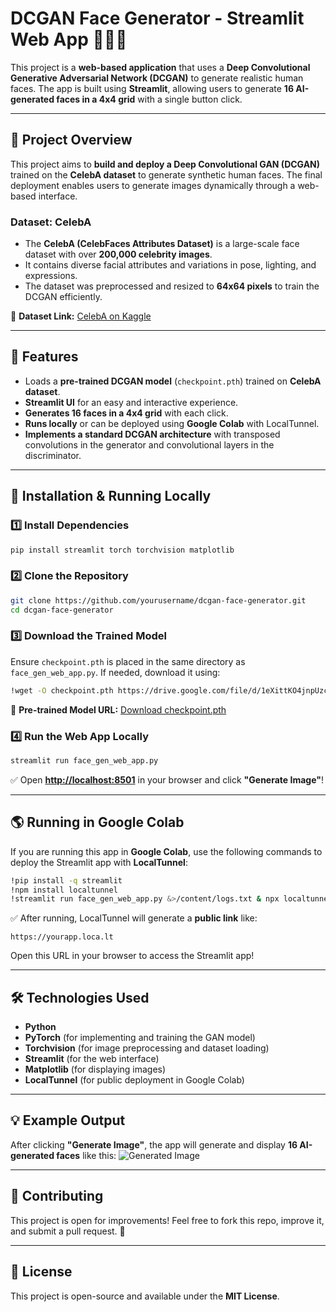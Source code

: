 # **DCGAN Face Generator - Streamlit Web App** 🎨🧑‍🎤

This project is a **web-based application** that uses a **Deep Convolutional Generative Adversarial Network (DCGAN)** to generate realistic human faces. The app is built using **Streamlit**, allowing users to generate **16 AI-generated faces in a 4x4 grid** with a single button click.

---

## **📌 Project Overview**

This project aims to **build and deploy a Deep Convolutional GAN (DCGAN)** trained on the **CelebA dataset** to generate synthetic human faces. The final deployment enables users to generate images dynamically through a web-based interface.

### **Dataset: CelebA**
- The **CelebA (CelebFaces Attributes Dataset)** is a large-scale face dataset with over **200,000 celebrity images**.
- It contains diverse facial attributes and variations in pose, lighting, and expressions.
- The dataset was preprocessed and resized to **64x64 pixels** to train the DCGAN efficiently.

🔗 **Dataset Link:** [CelebA on Kaggle](https://www.kaggle.com/datasets/jessicali9530/celeba-dataset)

---

## **🚀 Features**

- Loads a **pre-trained DCGAN model** (`checkpoint.pth`) trained on **CelebA dataset**.
- **Streamlit UI** for an easy and interactive experience.
- **Generates 16 faces in a 4x4 grid** with each click.
- **Runs locally** or can be deployed using **Google Colab** with LocalTunnel.
- **Implements a standard DCGAN architecture** with transposed convolutions in the generator and convolutional layers in the discriminator.

---

## **📌 Installation & Running Locally**

### **1️⃣ Install Dependencies**

```bash
pip install streamlit torch torchvision matplotlib
```

### **2️⃣ Clone the Repository**

```bash
git clone https://github.com/yourusername/dcgan-face-generator.git
cd dcgan-face-generator
```

### **3️⃣ Download the Trained Model**

Ensure `checkpoint.pth` is placed in the same directory as `face_gen_web_app.py`. If needed, download it using:

```bash
!wget -O checkpoint.pth https://drive.google.com/file/d/1eXittKO4jnpUzcdd5f5Z99VmKumEjgI7/view?usp=drive_link
```

🔗 **Pre-trained Model URL:** [Download checkpoint.pth](https://drive.google.com/file/d/1eXittKO4jnpUzcdd5f5Z99VmKumEjgI7/view?usp=drive_link)

### **4️⃣ Run the Web App Locally**

```bash
streamlit run face_gen_web_app.py
```

✅ Open [**http://localhost:8501**](http://localhost:8501) in your browser and click **"Generate Image"**!

---

## **🌎 Running in Google Colab**

If you are running this app in **Google Colab**, use the following commands to deploy the Streamlit app with **LocalTunnel**:

```bash
!pip install -q streamlit
!npm install localtunnel
!streamlit run face_gen_web_app.py &>/content/logs.txt & npx localtunnel --port 8501 & curl ipv4.icanhazip.com
```

✅ After running, LocalTunnel will generate a **public link** like:

```
https://yourapp.loca.lt
```

Open this URL in your browser to access the Streamlit app!

---

## **🛠 Technologies Used**

- **Python**
- **PyTorch** (for implementing and training the GAN model)
- **Torchvision** (for image preprocessing and dataset loading)
- **Streamlit** (for the web interface)
- **Matplotlib** (for displaying images)
- **LocalTunnel** (for public deployment in Google Colab)

---

## **💡 Example Output**

After clicking **"Generate Image"**, the app will generate and display **16 AI-generated faces** like this:
![Generated Image](fake_samples_epoch_45.png)

---

## **🤝 Contributing**

This project is open for improvements! Feel free to fork this repo, improve it, and submit a pull request. 🚀

---

## **📜 License**

This project is open-source and available under the **MIT License**.

